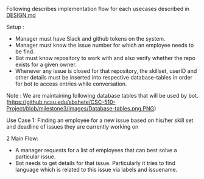 
Following describes implementation flow for each usecases described in [DESIGN.md](https://github.ncsu.edu/sbshete/CSC-510-Project/blob/master/DESIGN.md)

Setup :
* Manager must have Slack and github tokens on the system. 
* Manager must know the issue number for which an employee needs to be find. 
* Bot must know repository to work with and also verify whether the repo exists for a given owner.
* Whenever any issue is closed for that repository, the skillset, userID and other details must be inserted into respective database-tables in order for bot to access entries while conversation.

Note : We are maintaining following database tables that will be used by bot. 
(https://github.ncsu.edu/sbshete/CSC-510-Project/blob/milestone3/images/Database-tables.png.PNG)

Use Case 1: Finding an employee for a new issue based on his/her skill set and deadline of issues they are currently working on

2 Main Flow:
  * A manager requests for a list of employees that can best solve a particular issue. 
  * Bot needs to get details for that issue. Particularly it tries to find language which is related to this issue via labels and issuename. 

